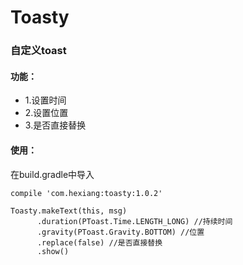 # Toasty
### 自定义toast
#### 功能：
* 1.设置时间
* 2.设置位置
* 3.是否直接替换

#### 使用：
在build.gradle中导入
~~~
compile 'com.hexiang:toasty:1.0.2'
~~~

~~~
Toasty.makeText(this, msg)
      .duration(PToast.Time.LENGTH_LONG) //持续时间
      .gravity(PToast.Gravity.BOTTOM) //位置
      .replace(false) //是否直接替换
      .show()
~~~

